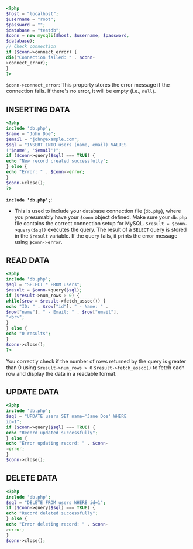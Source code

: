 ```php
<?php
$host = "localhost";
$username = "root";
$password = "";
$database = "testdb";
$conn = new mysqli($host, $username, $password,
$database);
// Check connection
if ($conn->connect_error) { 
die("Connection failed: " . $conn-
>connect_error);
}
?>
```

`$conn->connect_error`: This property stores the error message if the connection fails. If there's no error, it will be empty (i.e., `null`).
## INSERTING DATA
```php
<?php
include 'db.php';
$name = "John Doe";
$email = "john@example.com";
$sql = "INSERT INTO users (name, email) VALUES
('$name', '$email')";
if ($conn->query($sql) === TRUE) {
echo "New record created successfully";
} else {
echo "Error: " . $conn->error;
}
$conn->close();
?>
```
**`include 'db.php';`**:
- This is used to include your database connection file (`db.php`), where you presumably have your `$conn` object defined. Make sure your `db.php` file contains the correct connection setup for MySQL.
`$result = $conn->query($sql)` executes the query. The result of a `SELECT` query is stored in the `$result` variable.
If the query fails, it prints the error message using `$conn->error`.
## READ DATA
```php
<?php
include 'db.php';
$sql = "SELECT * FROM users";
$result = $conn->query($sql);
if ($result->num_rows > 0) {
while($row = $result->fetch_assoc()) {
echo "ID: " . $row["id"]. " - Name: " .
$row["name"]. " - Email: " . $row["email"].
"<br>";
}
} else {
echo "0 results";
}
$conn->close();
?>
```
You correctly check if the number of rows returned by the query is greater than 0 using `$result->num_rows > 0`
`$result->fetch_assoc()` to fetch each row and display the data in a readable format.
## UPDATE DATA
```php
<?php
include 'db.php';
$sql = "UPDATE users SET name='Jane Doe' WHERE
id=1";
if ($conn->query($sql) === TRUE) {
echo "Record updated successfully";
} else {
echo "Error updating record: " . $conn-
>error;
}
$conn->close();
```

## DELETE DATA
```php
<?php
include 'db.php';
$sql = "DELETE FROM users WHERE id=1";
if ($conn->query($sql) === TRUE) {
echo "Record deleted successfully";
} else {
echo "Error deleting record: " . $conn-
>error;
}
$conn->close();
```

